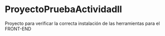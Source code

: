 # ProyectoPruebaActividadll
Proyecto para verificar la correcta instalación de las herramientas para el FRONT-END
